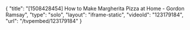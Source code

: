 {
    "title": "[1508428454] How to Make Margherita Pizza at Home - Gordon Ramsay",
    "type": "solo",
    "layout": "iframe-static",
    "videoId": "123179184",
    "url": "\/tvpembed\/123179184"
}